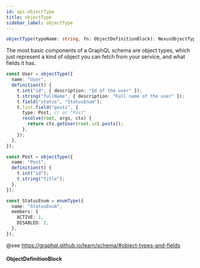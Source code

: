 ```yaml
---
id: api-objectType
title: objectType
sidebar_label: objectType
---
```


```ts
objectType(typeName: string, fn: ObjectDefinitionBlock): NexusObjectType
```

The most basic components of a GraphQL schema are object types, which just represent
a kind of object you can fetch from your service, and what fields it has.

```ts
const User = objectType({
  name: "User",
  definition(t) {
    t.int("id", { description: "Id of the user" });
    t.string("fullName", { description: "Full name of the user" });
    t.field("status", "StatusEnum");
    t.list.field("posts", {
      type: Post, // or "Post"
      resolve(root, args, ctx) {
        return ctx.getUser(root.id).posts();
      },
    });
  },
});

const Post = objectType({
  name: "Post",
  definition(t) {
    t.int("id");
    t.string("title");
  },
});

const StatusEnum = enumType({
  name: "StatusEnum",
  members: {
    ACTIVE: 1,
    DISABLED: 2,
  },
});
```

@see https://graphql.github.io/learn/schema/#object-types-and-fields

#### ObjectDefinitionBlock
